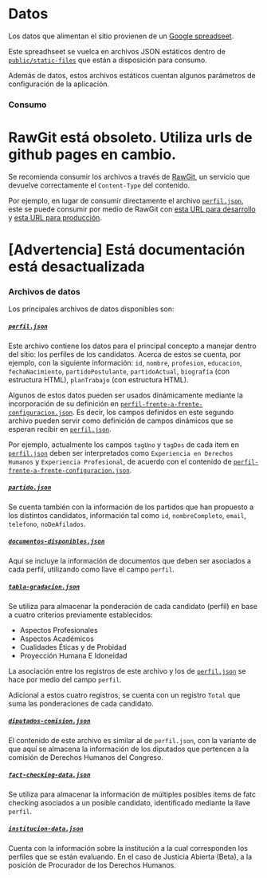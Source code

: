 # Datos

Los datos que alimentan el sitio provienen de un [Google spreadseet](https://docs.google.com/spreadsheets/d/1mfGF_4JB8i9X0YMpGxyKpGmYSCyLiWFaYCXebPmnyhU/pubhtml).

Este spreadhseet se vuelca en archivos JSON estáticos dentro de [`public/static-files`](public/static-files)
que están a disposición para consumo.

Además de datos, estos archivos estáticos cuentan algunos parámetros de configuración de la aplicación.

### Consumo

# RawGit está obsoleto. Utiliza urls de github pages en cambio.

Se recomienda consumir los archivos a través de [RawGit](https://rawgit.com), un
servicio que devuelve correctamente el `Content-Type` del contenido.

Por ejemplo, en lugar de consumir directamente el archivo [`perfil.json`](static-files/perfil.json),
este se puede consumir por medio de RawGit con [esta URL para desarrollo](https://rawgit.com/RedCiudadana/JusticiaAbiertaBeta/master/public/static-files/perfil.json)
y [esta URL para producción](https://cdn.rawgit.com/RedCiudadana/JusticiaAbiertaBeta/e4077346/public/static-files/perfil.json).

# [Advertencia] Está documentación está desactualizada

### Archivos de datos

Los principales archivos de datos disponibles son:

##### [`perfil.json`](static-files/perfil.json)

Este archivo contiene los datos para el principal concepto a manejar dentro del sitio:
los perfiles de los candidatos. Acerca de estos se cuenta, por ejemplo, con la siguiente
información: `id`, `nombre`, `profesion`, `educacion`, `fechaNacimiento`, `partidoPostulante`,
`partidoActual`, `biografía` (con estructura HTML), `planTrabajo` (con estructura HTML).

Algunos de estos datos pueden ser usados dinámicamente mediante la incorporación
de su definición en [`perfil-frente-a-frente-configuracion.json`](static-files/perfil-frente-a-frente-configuracion.json).
Es decir, los campos definidos en este segundo archivo pueden servir como definición de
campos dinámicos que se esperan recibir en [`perfil.json`](static-files/perfil.json).

Por ejemplo, actualmente los campos `tagUno` y `tagDos` de cada item en [`perfil.json`](static-files/perfil.json)
deben ser interpretados como `Experiencia en Derechos Humanos` y `Experiencia Profesional`,
de acuerdo con el contenido de [`perfil-frente-a-frente-configuracion.json`](static-files/perfil-frente-a-frente-configuracion.json).

##### [`partido.json`](static-files/partido.json)

Se cuenta también con la información de los partidos que han propuesto a los distintos
candidatos, información tal como `id`, `nombreCompleto`, `email`, `telefono`, `noDeAfilados`.

##### [`documentos-disponibles.json`](static-files/tabla-gradacion.json)

Aquí se incluye la información de documentos que deben ser asociados a cada perfil,
utilizando como llave el campo `perfil`.

##### [`tabla-gradacion.json`](static-files/tabla-gradacion.json)

Se utiliza para almacenar la ponderación de cada candidato (perfil) en base a cuatro criterios
previamente establecidos:

* Aspectos Profesionales
* Aspectos Académicos
* Cualidades Éticas y de Probidad
* Proyección Humana E Idoneidad

La asociación entre los registros de este archivo y los de [`perfil.json`](static-files/perfil.json)
se hace por medio del campo `perfil`.

Adicional a estos cuatro registros, se cuenta con un registro `Total` que suma las
ponderaciones de cada candidato.

##### [`diputados-comision.json`](static-files/diputados-comision.json)

El contenido de este archivo es similar al de `perfil.json`, con la variante de
que aquí se almacena la información de los diputados que pertencen a la comisión
de Derechos Humanos del Congreso.

##### [`fact-checking-data.json`](static-files/partido.json)

Se utiliza para almacenar la información de múltiples posibles items de fatc checking
asociados a un posible candidato, identificado mediante la llave `perfil`.

##### [`institucion-data.json`](static-files/partido.json)

Cuenta con la información sobre la institución a la cual corresponden los perfiles
que se están evaluando. En el caso de Justicia Abierta (Beta), a la posición
de Procurador de los Derechos Humanos.
